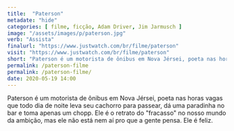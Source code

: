 ```yaml
---
title:  "Paterson"
metadate: "hide"
categories: [ filme, ficção, Adam Driver, Jim Jarmusch ]
image: "/assets/images/p/paterson.jpg"
verb: "Assista"
finalurl: "https://www.justwatch.com/br/filme/paterson"
visit: "https://www.justwatch.com/br/filme/paterson"
short: "Paterson é um motorista de ônibus em Nova Jérsei, poeta nas horas vagas que todo dia de noite leva seu cachorro para passear, dá uma paradinha no bar e toma apenas um chopp. Ele é o retrato do \"fracasso\" no nosso mundo da ambição, mas ele não está nem aí pro que a gente pensa. Ele é feliz."
permalink: /paterson-filme
permalink: /paterson-filme/
date: 2020-05-19 14:00
---
```

Paterson é um motorista de ônibus em Nova Jérsei, poeta nas horas vagas que todo dia de noite leva seu cachorro para passear, dá uma paradinha no bar e toma apenas um chopp. Ele é o retrato do "fracasso" no nosso mundo da ambição, mas ele não está nem aí pro que a gente pensa. Ele é feliz.